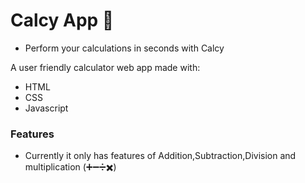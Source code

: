 # Calcy App 📲
- Perform your calculations in seconds with Calcy

A user friendly calculator web app made with:
 - HTML 
 - CSS
 - Javascript

### Features 
- Currently it only has features of Addition,Subtraction,Division and multiplication (➕➖➗✖️)
